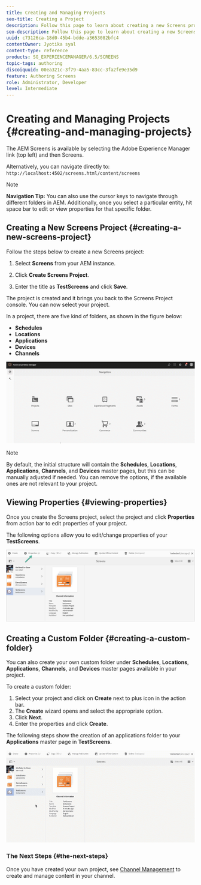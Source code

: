 ```yaml
---
title: Creating and Managing Projects
seo-title: Creating a Project
description: Follow this page to learn about creating a new Screens project.
seo-description: Follow this page to learn about creating a new Screens project.
uuid: c73126ca-18d0-45b4-bdde-a3653082bfc4
contentOwner: Jyotika syal
content-type: reference
products: SG_EXPERIENCEMANAGER/6.5/SCREENS
topic-tags: authoring
discoiquuid: 00ea321c-3f79-4aa5-83cc-3fa2fe9e35d9
feature: Authoring Screens
role: Administrator, Developer
level: Intermediate
---
```


# Creating and Managing Projects {#creating-and-managing-projects}

The AEM Screens is available by selecting the Adobe Experience Manager link (top left) and then Screens.

Alternatively, you can navigate directly to: `http://localhost:4502/screens.html/content/screens`


>[!NOTE]
>**Navigation Tip:**
>You can also use the cursor keys to navigate through different folders in AEM. Additionally, once you select a particular entity, hit space bar to edit or view properties for that specific folder.

## Creating a New Screens Project {#creating-a-new-screens-project}

Follow the steps below to create a new Screens project:

1. Select **Screens** from your AEM instance.

1. Click **Create Screens Project**.

1. Enter the title as **TestScreens** and click **Save**.

The project is created and it brings you back to the Screens Project console. You can now select your project.

In a project, there are five kind of folders, as shown in the figure below:

* **Schedules**
* **Locations**
* **Applications**
* **Devices**
* **Channels**

![player1](assets/create-project.gif)

>[!NOTE]
>
>By default, the initial structure will contain the **Schedules**, **Locations**, **Applications**, **Channels**, and **Devices** master pages, but this can be manually adjusted if needed. You can remove the options, if the available ones are not relevant to your project.


## Viewing Properties {#viewing-properties}

Once you create the Screens project, select the project and click **Properties** from action bar to edit properties of your project.

The following options allow you to edit/change properties of your **TestScreens**.

![image](assets/create-project2.png)


## Creating a Custom Folder {#creating-a-custom-folder}

You can also create your own custom folder under **Schedules**, **Locations**, **Applications**, **Channels**, and **Devices** master pages available in your project.

To create a custom folder:

1. Select your project and click on **Create** next to plus icon in the action bar.
1. The **Create** wizard opens and select the appropriate option.
1. Click **Next**.
1. Enter the properties and click **Create**.

The following steps show the creation of an applications folder to your **Applications** master page in **TestScreens**.

![player2-1](assets/create-project3.gif)

### The Next Steps {#the-next-steps}

Once you have created your own project, see [Channel Management](managing-channels.md) to create and manage content in your channel.

